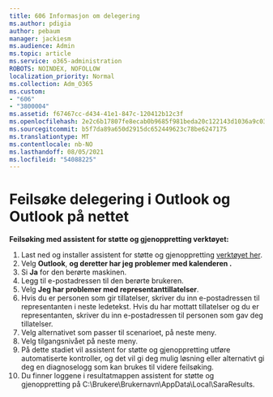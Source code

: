 ```yaml
---
title: 606 Informasjon om delegering
ms.author: pdigia
author: pebaum
manager: jackiesm
ms.audience: Admin
ms.topic: article
ms.service: o365-administration
ROBOTS: NOINDEX, NOFOLLOW
localization_priority: Normal
ms.collection: Adm_O365
ms.custom:
- "606"
- "3800004"
ms.assetid: f67467cc-d434-41e1-847c-120412b12c3f
ms.openlocfilehash: 2e2c6b17807fe8ecab0b9685f981beda20c122143d1036a9c03075552c5ca897
ms.sourcegitcommit: b5f7da89a650d2915dc652449623c78be6247175
ms.translationtype: MT
ms.contentlocale: nb-NO
ms.lasthandoff: 08/05/2021
ms.locfileid: "54088225"
---
```

# <a name="troubleshooting-delegation-in-outlook-and-outlook-on-the-web"></a>Feilsøke delegering i Outlook og Outlook på nettet

**Feilsøking med assistent for støtte og gjenoppretting verktøyet:**

1. Last ned og installer assistent for støtte og gjenoppretting [verktøyet her](https://aka.ms/SaRA-SkypeForBusinessSignIn).
1. Velg **Outlook**, **og deretter har jeg problemer med kalenderen .**
1. Si **Ja** for den berørte maskinen.
1. Legg til e-postadressen til den berørte brukeren.
1. Velg **Jeg har problemer med representanttillatelser**.
1. Hvis du er personen som gir tillatelser, skriver du inn e-postadressen til representanten i neste ledetekst. Hvis du har mottatt tillatelser og du er representanten, skriver du inn e-postadressen til personen som gav deg tillatelser.
1. Velg alternativet som passer til scenarioet, på neste meny.
1. Velg tilgangsnivået på neste meny.
1. På dette stadiet vil assistent for støtte og gjenoppretting utføre automatiserte kontroller, og det vil gi deg mulig løsning eller alternativt gi deg en diagnoselogg som kan brukes til videre feilsøking.
1. Du finner loggene i resultatmappen assistent for støtte og gjenoppretting på C:\Brukere\Brukernavn\AppData\Local\SaraResults.
